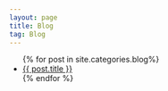 ```yaml
---
layout: page
title: Blog
tag: Blog
---
```


<div class="blogposts">
	<div class="blogpost">
		<ul>
			{% for post in site.categories.blog%}
				<li>
					<a href="{{ post.url }}">
					  {{ post.title }}
					</a>
				</li>
			{% endfor %}
		</ul>
	</div>
</div>
<br>